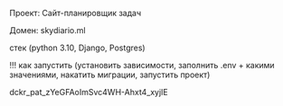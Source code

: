 
Проект: Сайт-планировщик задач

Домен: skydiario.ml

стек (python 3.10, Django, Postgres)

!!! как запустить (установить зависимости, заполнить .env + какими значениями, накатить миграции, запустить проект)

dckr_pat_zYeGFAoImSvc4WH-Ahxt4_xyjIE